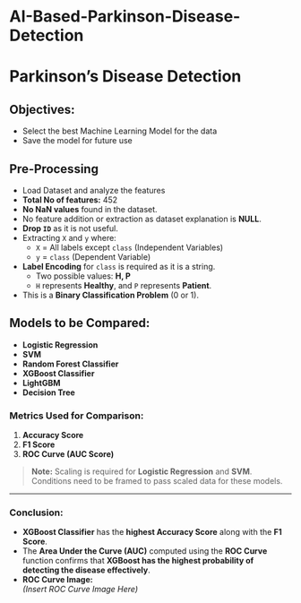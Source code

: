 # AI-Based-Parkinson-Disease-Detection
# Parkinson’s Disease Detection

## Objectives:
- Select the best Machine Learning Model for the data
- Save the model for future use

## Pre-Processing
- Load Dataset and analyze the features
- **Total No of features:** 452
- **No NaN values** found in the dataset.
- No feature addition or extraction as dataset explanation is **NULL**.
- **Drop `ID`** as it is not useful.
- Extracting `X` and `y` where:
  - `X` = All labels except `class` (Independent Variables)
  - `y` = `class` (Dependent Variable)
- **Label Encoding** for `class` is required as it is a string.  
  - Two possible values: **H, P**
  - `H` represents **Healthy**, and `P` represents **Patient**.
- This is a **Binary Classification Problem** (0 or 1).

## Models to be Compared:
- **Logistic Regression**
- **SVM**
- **Random Forest Classifier**
- **XGBoost Classifier**
- **LightGBM**
- **Decision Tree**

### Metrics Used for Comparison:
1. **Accuracy Score**
2. **F1 Score**
3. **ROC Curve (AUC Score)**

> **Note:** Scaling is required for **Logistic Regression** and **SVM**.  
> Conditions need to be framed to pass scaled data for these models.

---

### Conclusion:
- **XGBoost Classifier** has the **highest Accuracy Score** along with the **F1 Score**.
- The **Area Under the Curve (AUC)** computed using the **ROC Curve** function confirms that **XGBoost has the highest probability of detecting the disease effectively**.
- **ROC Curve Image:**  
  *(Insert ROC Curve Image Here)*

